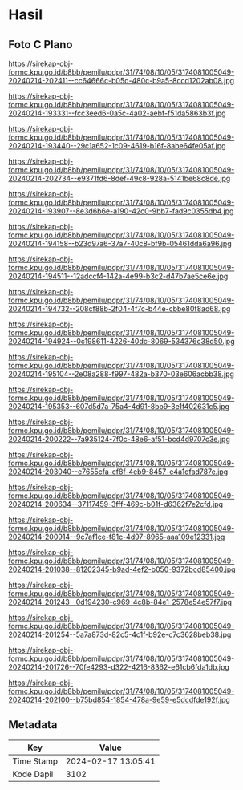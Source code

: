 # Hasil

## Foto C Plano

https://sirekap-obj-formc.kpu.go.id/b8bb/pemilu/pdpr/31/74/08/10/05/3174081005049-20240214-202411--cc64666c-b05d-480c-b9a5-8ccd1202ab08.jpg

https://sirekap-obj-formc.kpu.go.id/b8bb/pemilu/pdpr/31/74/08/10/05/3174081005049-20240214-193331--fcc3eed6-0a5c-4a02-aebf-f51da5863b3f.jpg

https://sirekap-obj-formc.kpu.go.id/b8bb/pemilu/pdpr/31/74/08/10/05/3174081005049-20240214-193440--29c1a652-1c09-4619-b16f-8abe64fe05af.jpg

https://sirekap-obj-formc.kpu.go.id/b8bb/pemilu/pdpr/31/74/08/10/05/3174081005049-20240214-202734--e9371fd6-8def-49c8-928a-5141be68c8de.jpg

https://sirekap-obj-formc.kpu.go.id/b8bb/pemilu/pdpr/31/74/08/10/05/3174081005049-20240214-193907--8e3d6b6e-a190-42c0-9bb7-fad9c0355db4.jpg

https://sirekap-obj-formc.kpu.go.id/b8bb/pemilu/pdpr/31/74/08/10/05/3174081005049-20240214-194158--b23d97a6-37a7-40c8-bf9b-05461dda6a96.jpg

https://sirekap-obj-formc.kpu.go.id/b8bb/pemilu/pdpr/31/74/08/10/05/3174081005049-20240214-194511--12adccf4-142a-4e99-b3c2-d47b7ae5ce6e.jpg

https://sirekap-obj-formc.kpu.go.id/b8bb/pemilu/pdpr/31/74/08/10/05/3174081005049-20240214-194732--208cf88b-2f04-4f7c-b44e-cbbe80f8ad68.jpg

https://sirekap-obj-formc.kpu.go.id/b8bb/pemilu/pdpr/31/74/08/10/05/3174081005049-20240214-194924--0c198611-4226-40dc-8069-534376c38d50.jpg

https://sirekap-obj-formc.kpu.go.id/b8bb/pemilu/pdpr/31/74/08/10/05/3174081005049-20240214-195104--2e08a288-f997-482a-b370-03e606acbb38.jpg

https://sirekap-obj-formc.kpu.go.id/b8bb/pemilu/pdpr/31/74/08/10/05/3174081005049-20240214-195353--607d5d7a-75a4-4d91-8bb9-3e1f402631c5.jpg

https://sirekap-obj-formc.kpu.go.id/b8bb/pemilu/pdpr/31/74/08/10/05/3174081005049-20240214-200222--7a935124-7f0c-48e6-af51-bcd4d9707c3e.jpg

https://sirekap-obj-formc.kpu.go.id/b8bb/pemilu/pdpr/31/74/08/10/05/3174081005049-20240214-203040--e7655cfa-cf8f-4eb9-8457-e4a1dfad787e.jpg

https://sirekap-obj-formc.kpu.go.id/b8bb/pemilu/pdpr/31/74/08/10/05/3174081005049-20240214-200634--37117459-3fff-469c-b01f-d6362f7e2cfd.jpg

https://sirekap-obj-formc.kpu.go.id/b8bb/pemilu/pdpr/31/74/08/10/05/3174081005049-20240214-200914--9c7af1ce-f81c-4d97-8965-aaa109e12331.jpg

https://sirekap-obj-formc.kpu.go.id/b8bb/pemilu/pdpr/31/74/08/10/05/3174081005049-20240214-201038--81202345-b9ad-4ef2-b050-9372bcd85400.jpg

https://sirekap-obj-formc.kpu.go.id/b8bb/pemilu/pdpr/31/74/08/10/05/3174081005049-20240214-201243--0d194230-c969-4c8b-84e1-2578e54e57f7.jpg

https://sirekap-obj-formc.kpu.go.id/b8bb/pemilu/pdpr/31/74/08/10/05/3174081005049-20240214-201254--5a7a873d-82c5-4c1f-b92e-c7c3628beb38.jpg

https://sirekap-obj-formc.kpu.go.id/b8bb/pemilu/pdpr/31/74/08/10/05/3174081005049-20240214-201726--70fe4293-d322-4216-8362-e61cb6fda1db.jpg

https://sirekap-obj-formc.kpu.go.id/b8bb/pemilu/pdpr/31/74/08/10/05/3174081005049-20240214-202100--b75bd854-1854-478a-9e59-e5dcdfde192f.jpg


## Metadata

| Key        | Value               |
| ---------- | ------------------- |
| Time Stamp | 2024-02-17 13:05:41 |
| Kode Dapil | 3102                |



